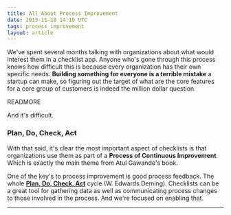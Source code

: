 ```yaml
---
title: All About Process Improvement
date: 2013-11-18 14:10 UTC
tags: process improvement
layout: article
---
```


We've spent several months talking with organizations about what would interest them in a checklist app.  Anyone who's gone through this process knows how difficult this is because every organization has their own specific needs.  <b>Building something for everyone is a terrible mistake</b> a startup can make, so figuring out the target of what are the core features for a core group of customers is indeed the million dollar question.

READMORE

And it's difficult.

### Plan, Do, Check, Act

With that said, it's clear the most important aspect of checklists is that organizations use them as part of a <b>Process of Continuous Improvement</b>.  Which is exactly the main theme from Atul Gawande's book.

One of the key's to process improvement is good process feedback.  The whole <b><a href="http://en.wikipedia.org/wiki/PDCA">Plan, Do, Check, Act</a></b> cycle (W. Edwards Deming).  Checklists can be a great tool for gathering data as well as communicating process changes to those involved in the process.  And we're focused on enabling that.

***
